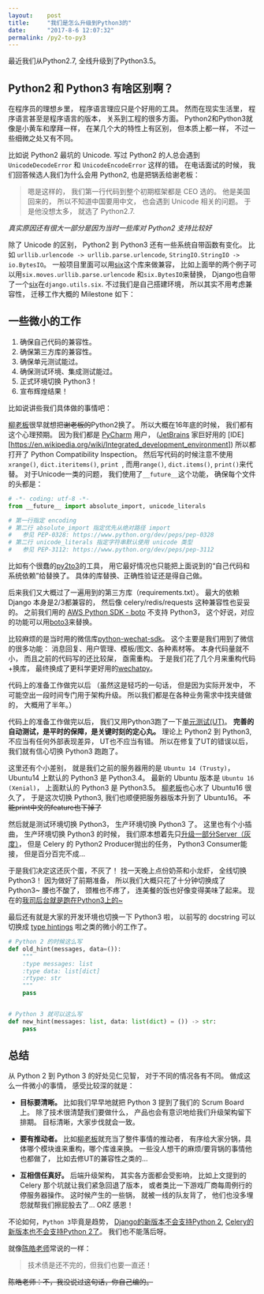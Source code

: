 ```yaml
---
layout:    post
title:     "我们是怎么升级到Python3的"
date:      "2017-8-6 12:07:32"
permalink: /py2-to-py3
---
```


最近我们从Python2.7,
全线升级到了Python3.5。

<!--MORE-->

## Python2 和 Python3 有啥区别啊？

在程序员的理想乡里，
程序语言理应只是个好用的工具。
然而在现实生活里，
程序语言甚至是程序语言的版本，
关系到工程的很多方面。
Python2和Python3就像是小黄车和摩拜一样，
在某几个大的特性上有区别，
但本质上都一样，
不过一些细微之处又有不同。

比如说 Python2 最坑的 Unicode.
写过 Python2 的人总会遇到 `UnicodeDecodeError` 和 `UnicodeEncodeError` 这样的错。
在电话面试的时候，
我们回答候选人我们为什么会用 Python2,
也是把锅丢给谢老板：

> 嗯是这样的，
> 我们第一行代码到整个初期框架都是 CEO 选的。
> 他是美国回来的，
> 所以不知道中国要用中文，
> 也会遇到 Unicode 相关的问题。
> 于是他没想太多，
> 就选了 Python2.7.

_真实原因还有很大一部分是因为当时一些库对 Python2 支持比较好_

除了 Unicode 的区别，
Python2 到 Python3 还有一些系统自带函数有变化。
比如 `urllib.urlencode -> urllib.parse.urlencode`,
`StringIO.StringIO -> io.BytesIO`。
一般项目里面可以用[six][six]这个库来做兼容，
比如上面举的两个例子可以用`six.moves.urllib.parse.urlencode`
和`six.BytesIO`来替换，
Django也自带了一个[six][six]在`django.utils.six`.
不过我们是自己搭建环境，
所以其实不用考虑兼容性，
迁移工作大概的 Milestone 如下：

## 一些微小的工作

1. 确保自己代码的兼容性。
2. 确保第三方库的兼容性。
3. 确保单元测试能过。
4. 确保测试环境、集成测试能过。
5. 正式环境切换 Python3！
6. 宣布辉煌结果！

比如说讲些我们具体做的事情吧：

[柳老板][ldsink]很早就想把~~谢老板的~~Python2换了。
所以大概在16年底的时候，
我们都有这个心理预期。
因为我们都是 [PyCharm][pycharm] 用户，
([JetBrains][pycharm] 家巨好用的 [IDE][https://en.wikipedia.org/wiki/Integrated_development_environment])
所以都打开了 Python Compatibility Inspection。
然后写代码的时候注意不使用`xrange()`, `dict.iteritems()`, `print `,
而用`range()`, `dict.items()`, `print()`来代替。
对于Unicode一类的问题，
我们使用了`__future__`这个功能，
确保每个文件的头都是：

```python
# -*- coding: utf-8 -*-
from __future__ import absolute_import, unicode_literals

# 第一行指定 encoding
# 第二行 absolute_import 指定优先从绝对路径 import
#   参见 PEP-0328: https://www.python.org/dev/peps/pep-0328
# 第二行 unicode_literals 指定字符串默认使用 unicode 类型
#   参见 PEP-3112: https://www.python.org/dev/peps/pep-3112
```

比如有个很蠢的[py2to3][py2to3]的工具，
用它最好情况也只能把上面说到的“自己代码和系统依赖”给替换了。
具体的库替换、正确性验证还是得自己做。

后来我们又大概过了一遍用到的第三方库（requirements.txt）。
最大的依赖 Django 本身是2/3都兼容的，
然后像 celery/redis/requests 这种兼容性也妥妥的。
之前我们用的 [AWS Python SDK - boto][boto] 不支持 Python3，
这个好说，对应的功能可以用[boto3][boto3]来替换。

比较麻烦的是当时用的微信库[python-wechat-sdk][pws]。
这个主要是我们用到了微信的很多功能：
消息回复、用户管理、模板/图文、各种素材等。
本身代码量就不小，
而且之前的代码写的还比较屎，
亟需重构。
于是我们花了几个月来重构代码+换库，
最终换成了更科学更好用的[wechatpy][wechatpy]。

代码上的准备工作做完以后
（虽然这是轻巧的一句话，
但是因为实际开发中，
不可能空出一段时间专门用于架构升级。
所以我们都是在各种业务需求中找夹缝做的，
大概用了半年。）

代码上的准备工作做完以后，
我们又用Python3跑了一下[单元测试(UT)][ut]。
**完善的自动测试，是平时的保障，是关键时刻的定心丸。**
理论上 Python2 到 Python3,
不应当有任何外部表现差异，
UT也不应当有错。
所以在修复了UT的错误以后，
我们就有信心切换 Python3 跑跑了。

这里还有个小差别，
就是我们之前的服务器用的是 `Ubuntu 14 (Trusty)`，
Ubuntu14 上默认的 Python3 是 Python3.4。
最新的 Ubuntu 版本是 `Ubuntu 16 (Xenial)`，
上面默认的 Python3 是 Python3.5。
[柳老板][ldsink]也心水了 Ubuntu16 很久了，
于是这次切换 Python3,
我们也顺便把服务器版本升到了 Ubuntu16。
~~不能print中文的feature也下掉了~~

然后就是测试环境切换 Python3，
生产环境切换 Python3 了。
这里也有个小插曲，
生产环境切换 Python3 的时候，
我们原本想着先只[升级一部分Server（灰度）][abtest]，
但是 Celery 的 Python2 Producer抛出的任务，
Python3 Consumer能接，
但是百分百完不成…

于是我们决定这还灰个蛋，不灰了！
找一天晚上点份奶茶和小龙虾，
全线切换Python3！
因为做好了前期准备，
所以我们大概只花了十分钟切换成了Python3~
腰也不酸了，
颈椎也不疼了，
连美餐的饭也好像变得美味了起来。
现在的[我司后台就是跑在Python3上的~][zaihui]

最后还有就是大家的开发环境也切换一下 Python3 啦，
以前写的 docstring 可以切换成 [type hintings][type] 啦之类的微小的工作了。

```python
# Python 2 的时候这么写
def old_hint(messages, data=()):
    """
    :type messages: list
    :type data: list[dict]
    :rtype: str
    """
    pass


# Python 3 就可以这么写
def new_hint(messages: list, data: list(dict) = ()) -> str:
    pass
```

## 总结

从 Python 2 到 Python 3 的好处见仁见智，
对于不同的情况各有不同。
做成这么一件微小的事情，
感受比较深的就是：

* **目标要清晰。**
比如我们早早地就把 Python 3 提到了我们的 Scrum Board 上。
除了技术很清楚我们要做什么，
产品也会有意识地给我们升级架构留下排期。
目标清晰，大家步伐就会一致。

* **要有推动者。**
比如[柳老板][ldsink]就充当了整件事情的推动者，
有序给大家分锅，具体哪个模块谁来重构，哪个库谁来换。
一些没人想干的麻烦/要背锅的事情他也都做了，
比如去修UT的兼容性之类的…

* **互相信任真好。**
后端升级架构，
其实各方面都会受影响，
比如上文提到的 Celery 那个坑就让我们紧急回退了版本，
或者类比一下游戏厂商每周例行的停服务器操作。
这时候产生的一些锅，
就被一线的队友背了，
他们也没多埋怨就帮我们擦屁股去了…
ORZ 感恩！

不论如何，`Python 3`毕竟是趋势，
[Django的新版本不会支持Python 2][django-python-2],
[Celery的新版本也不会支持Python 2了][celery-python-2]。
我们也不能落后呀。

就像[陈皓老师][haoel]常说的一样：

> 技术债是还不完的，但我们也要一直还！

~~陈皓老师：不，我没说过这句话，你自己编的。~~

[ldsink]: https://ldsink.com/
[six]: https://pypi.python.org/pypi/six
[pws]: https://github.com/doraemonext/wechat-python-sdk
[wechatpy]: https://github.com/jxtech/wechatpy
[pycharm]: https://www.jetbrains.com/pycharm/
[py2to3]: https://docs.python.org/3/library/2to3.html
[boto]: http://boto.cloudhackers.com/en/latest/
[boto3]: https://boto3.readthedocs.io/en/latest/
[ut]: https://en.wikipedia.org/wiki/Unit_testing
[abtest]: https://en.wikipedia.org/wiki/A/B_testing
[zaihui]: http://www.kezaihui.com/#!/join
[type]: https://docs.python.org/3/library/typing.html
[django-python-2]: https://www.djangoproject.com/weblog/2015/jun/25/roadmap/
[celery-python-2]: http://docs.celeryproject.org/en/latest/whatsnew-4.0.html#last-major-version-to-support-python-2
[haoel]: http://coolshell.cn/articles/17583.html

